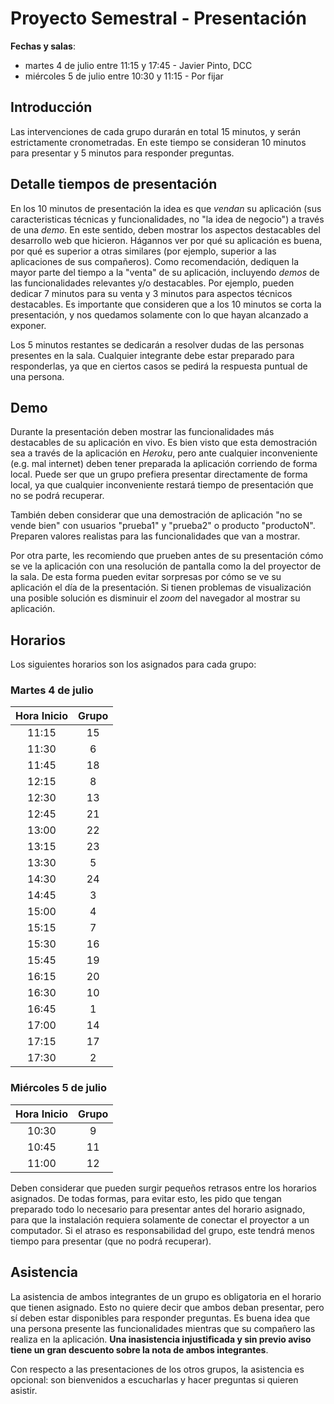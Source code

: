 # Proyecto Semestral - Presentación

**Fechas y salas**:
* martes 4 de julio entre 11:15 y 17:45 - Javier Pinto, DCC
* miércoles 5 de julio entre 10:30 y 11:15 - Por fijar 

## Introducción

Las intervenciones de cada grupo durarán en total 15 minutos, y serán estrictamente cronometradas. En este tiempo se consideran 10 minutos para presentar y 5 minutos para responder preguntas.

## Detalle tiempos de presentación

En los 10 minutos de presentación la idea es que _vendan_ su aplicación (sus caracteristicas técnicas y funcionalidades, no "la idea de negocio") a través de una _demo_. En este sentido, deben mostrar los aspectos destacables del desarrollo web que hicieron. Hágannos ver por qué su aplicación es buena, por qué es superior a otras similares (por ejemplo, superior a las aplicaciones de sus compañeros). Como recomendación, dediquen la mayor parte del tiempo a la "venta" de su aplicación, incluyendo _demos_ de las funcionalidades relevantes y/o destacables. Por ejemplo, pueden dedicar 7 minutos para su venta y 3 minutos para aspectos técnicos destacables. Es importante que consideren que a los 10 minutos se corta la presentación, y nos quedamos solamente con lo que hayan alcanzado a exponer.

Los 5 minutos restantes se dedicarán a resolver dudas de las personas presentes en la sala. Cualquier integrante debe estar preparado para responderlas, ya que en ciertos casos se pedirá la respuesta puntual de una persona.

## Demo

Durante la presentación deben mostrar las funcionalidades más destacables de su aplicación en vivo. Es bien visto que esta demostración sea a través de la aplicación en _Heroku_, pero ante cualquier inconveniente (e.g. mal internet) deben tener preparada la aplicación corriendo de forma local. Puede ser que un grupo prefiera presentar directamente de forma local, ya que cualquier inconveniente restará tiempo de presentación que no se podrá recuperar.

También deben considerar que una demostración de aplicación "no se vende bien" con usuarios "prueba1" y "prueba2" o producto "productoN". Preparen valores realistas para las funcionalidades que van a mostrar.

Por otra parte, les recomiendo que prueben antes de su presentación cómo se ve la aplicación con una resolución de pantalla como la del proyector de la sala. De esta forma pueden evitar sorpresas por cómo se ve su aplicación el día de la presentación. Si tienen problemas de visualización una posible solución es disminuir el _zoom_ del navegador al mostrar su aplicación.

## Horarios

Los siguientes horarios son los asignados para cada grupo:

### Martes 4 de julio

| Hora Inicio |  Grupo  |
|:-----------:| :-----: |
| 11:15       |   15    |
| 11:30       |   6     |
| 11:45       |   18     |
| 12:15       |   8     |
| 12:30       |   13    |
| 12:45       |   21    |
| 13:00       |   22    |
| 13:15       |   23    |
| 13:30       |   5     |
| 14:30       |   24    |
| 14:45       |   3     |
| 15:00       |   4     |
| 15:15       |   7     |
| 15:30       |   16    |
| 15:45       |   19    |
| 16:15       |   20    |
| 16:30       |   10    |
| 16:45       |   1     |
| 17:00       |   14    |
| 17:15       |   17    |
| 17:30       |   2    |

### Miércoles 5 de julio

| Hora Inicio |  Grupo  |
|:-----------:| :-----: |
| 10:30       |   9     |
| 10:45       |   11    |
| 11:00       |   12    |

Deben considerar que pueden surgir pequeños retrasos entre los horarios asignados. De todas formas, para evitar esto, les pido que tengan preparado todo lo necesario para presentar antes del horario asignado, para que la instalación requiera solamente de conectar el proyector a un computador. Si el atraso es responsabilidad del grupo, este tendrá menos tiempo para presentar (que no podrá recuperar).

## Asistencia

La asistencia de ambos integrantes de un grupo es obligatoria en el horario que tienen asignado. Esto no quiere decir que ambos deban presentar, pero sí deben estar disponibles para responder preguntas. Es buena idea que una persona presente las funcionalidades mientras que su compañero las realiza en la aplicación. **Una inasistencia injustificada y sin previo aviso tiene un gran descuento sobre la nota de ambos integrantes**.

Con respecto a las presentaciones de los otros grupos, la asistencia es opcional: son bienvenidos a escucharlas y hacer preguntas si quieren asistir.
